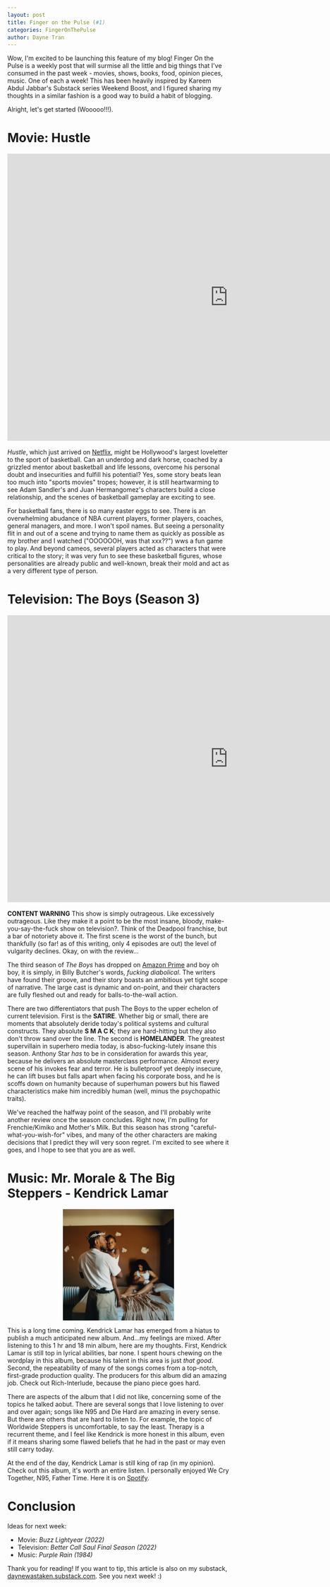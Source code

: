 ```yaml
---
layout: post
title: Finger on the Pulse (#1)
categories: FingerOnThePulse
author: Dayne Tran
---
```

Wow, I'm excited to be launching this feature of my blog! Finger On the Pulse is
a weekly post that will surmise all the little and big things that I've consumed
in the past week - movies, shows, books, food, opinion pieces, music. One of
each a week! This has been heavily inspired by Kareem Abdul Jabbar's Substack
series Weekend Boost, and I figured sharing my thoughts in a similar fashion is
a good way to build a habit of blogging.

Alright, let's get started (Wooooo!!!).

# **Movie: Hustle**
<iframe
    width="1000"
    height="650"
    src="https://www.youtube.com/embed/nM4iy0reaCA"
    frameborder="0"
    allow="autoplay; encrypted-media"
    allowfullscreen
>
</iframe>

*Hustle*, which just arrived on
[Netflix](https://www.netflix.com/title/80242342), might be Hollywood's largest
loveletter to the sport of basketball. Can an underdog and dark horse, coached
by a grizzled mentor about basketball and life lessons, overcome his personal
doubt and insecurities and fulfill his potential? Yes, some story beats lean too
much into "sports movies" tropes; however, it is still heartwarming to see Adam
Sandler's and Juan Hermangomez's characters build a close relationship, and the
scenes of basketball gameplay are exciting to see. 

For basketball fans, there is so many easter eggs to see. There is an
overwhelming abudance of NBA current players, former players, coaches, general
managers, and more. I won't spoil names. But seeing a personality flit in and
out of a scene and trying to name them as quickly as possible as my brother and
I watched ("OOOOOOH, was that xxx??") wws a fun game to play. And beyond
cameos, several players acted as characters that were critical to the story; it
was very fun to see these basketball figures, whose personalities are already
public and well-known, break their mold and act as a very different type of
person.

# **Television: The Boys (Season 3)** #
<iframe
    width="1000"
    height="650"
    src="https://www.youtube.com/embed/elTgqUW-NYE"
    frameborder="0"
    allow="autoplay; encrypted-media"
    allowfullscreen
>
</iframe>

**CONTENT WARNING** This show is simply outrageous. Like excessively outrageous.
Like they make it a point to be the most insane, bloody, make-you-say-the-fuck
show on television?. Think of the Deadpool franchise, but a bar of notoriety
above it. The first scene is the worst of the bunch, but thankfully (so far! as
of this writing, only 4 episodes are out) the level of vulgarity declines. Okay,
on with the review...

The third season of *The Boys* has dropped on [Amazon
Prime](https://www.amazon.com/gp/video/detail/B09WV8HF7Q/?ref=dvm_us_dl_sl_go_ast_20BOY_mkw_sC0pXM8Le-dc&mrntrk=pcrid_600000196212_slid__pgrid_69899139035_pgeo_9032083_x__ptid_kwd-692258484849&gclid=Cj0KCQjw-pCVBhCFARIsAGMxhAfwjy_3LkBndwJ-PxeXETCOgn4p-5JVdYNko_V3lC2UChh6G2RpvTQaAg77EALw_wcB)
and boy oh boy, it is simply, in Billy Butcher's words, *fucking diabolical*.
The writers have found their groove, and their story boasts an ambitious yet
tight scope of narrative. The large cast is dynamic and on-point, and their
characters are fully fleshed out and ready for balls-to-the-wall action. 

There are two differentiators that push The Boys to the upper echelon of current
television. First is the **SATIRE**. Whether big or small, there are moments
that absolutely deride today's political systems and cultural constructs. They
absolute **S M A C K**; they are hard-hitting but they also don't throw sand
over the line. The second is **HOMELANDER**. The greatest supervillain in
superhero media today, is abso-fucking-lutely insane this season. Anthony Star
*has* to be in consideration for awards this year, because he delivers an
absolute masterclass performance. Almost every scene of his invokes fear and
terror. He is bulletproof yet deeply insecure, he can lift buses but falls apart
when facing his corporate boss, and he is scoffs down on humanity because of
superhuman powers but his flawed characteristics make him incredibly human
(well, minus the psychopathic traits).
<!-- ![homelander](/assets/images/finger_on_the_pulse/television/smiling-homelander.gif) -->

<!-- <p>
    <img src="/assets/images/finger_on_the_pulse/television/smiling-homelander.gif"
        width="150" class="center">
</p> -->

We've reached the halfway point of the season, and I'll probably write another
review once the season concludes. Right now, I'm pulling for Frenchie/Kimiko and
Mother's Milk. But this season has strong "careful-what-you-wish-for" vibes, and
many of the other characters are making decisions that I predict they will very
soon regret. I'm excited to see where it goes, and I hope to see that you are as
well.

<style>
.center {
  display: block;
  margin-left: auto;
  margin-right: auto;
  width: 50%;
}
</style>

# **Music: Mr. Morale & The Big Steppers - Kendrick Lamar** 
<img src="/assets/images/finger_on_the_pulse/music/Kendrick-Lamar-Mr-Morale-And-The-Big-Steppers.webp"
    width="600" class="center"/>

This is a long time coming. Kendrick Lamar has emerged from a hiatus to publish
a much anticipated new album. And...my feelings are mixed. After listening to
this 1 hr and 18 min album, here are my thoughts. First, Kendrick Lamar is still
top in lyrical abilities, bar none. I spent hours chewing on the wordplay in
this album, because his talent in this area is just *that good*. Second, the
repeatability of many of the songs comes from a top-notch, first-grade
production quality. The producers for this album did an amazing job. Check out
Rich-Interlude, because the piano piece goes hard. 

There are aspects of the album that I did not like, concerning some of
the topics he talked aobut.  There are several songs that I love listening to
over and over again; songs like N95 and Die Hard are amazing in every sense. But
there are others that are hard to listen to. For example, the topic of Worldwide
Steppers is uncomfortable, to say the least. Therapy is a recurrent theme, and I
feel like Kendrick is more honest in this album, even if it means sharing
some flawed beliefs that he had in the past or may even still carry
today.

At the end of the day, Kendrick Lamar is still king of rap (in my opinion).
Check out this album, it's worth an entire listen. I personally enjoyed We Cry
Together, N95, Father Time. Here it is on
[Spotify](https://open.spotify.com/album/1atjqOZTCdrjxjMyCPZc2g).

# **Conclusion** #
Ideas for next week:
- Movie: *Buzz Lightyear (2022)*
- Television: *Better Call Saul Final Season (2022)*
- Music: *Purple Rain (1984)*

Thank you for reading! If you want to tip, this article is also on my substack,
[daynewastaken.substack.com](daynewastaken.substack.com). See you next week! :)